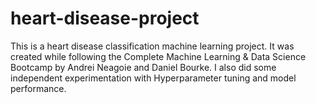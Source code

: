 # heart-disease-project
This is a heart disease classification machine learning project. 
It was created while following the Complete Machine Learning & Data Science Bootcamp by Andrei Neagoie and Daniel Bourke.
I also did some independent experimentation with Hyperparameter tuning and model performance.
